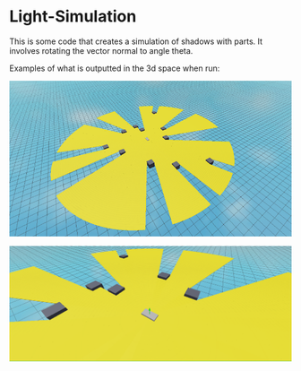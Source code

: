 # Light-Simulation

This is some code that creates a simulation of shadows with parts. It involves rotating the vector normal to angle theta.

Examples of what is outputted in the 3d space when run:

![alt text](https://github.com/Pintoe/Light-Simulation/blob/main/images/fullview.png?raw=true)

![alt text](https://github.com/Pintoe/Light-Simulation/blob/main/images/angledview.png?raw=true)
